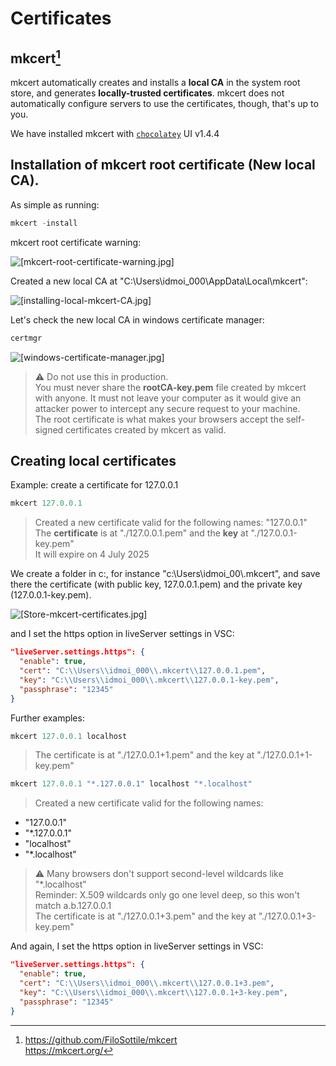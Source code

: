 # Certificates

## mkcert[^cert]

mkcert automatically creates and installs a **local CA** in the system root store, and generates **locally-trusted certificates**. mkcert does not automatically configure servers to use the certificates, though, that's up to you.

We have installed mkcert with [`chocolatey`](https://chocolatey.org/) UI v1.4.4

## Installation of mkcert root certificate (New local CA).

As simple as running:

```PowerShell
mkcert -install
```

mkcert root certificate warning:

![[mkcert-root-certificate-warning.jpg]](https://lh3.googleusercontent.com/u/0/drive-viewer/AFGJ81ruixbJ5ROqJPzW9mNESupNycK9bwJ8qacvkETxiaQ75fpR5n2m22_0Mepoe9lVCYSFlVe7mXnfxab-8n-fzZW4d0AcMA=w1618-h1002)

Created a new local CA at "C:\\Users\\idmoi_000\\AppData\\Local\\mkcert":

![[installing-local-mkcert-CA.jpg]](https://lh3.googleusercontent.com/u/0/drive-viewer/AFGJ81qUQAVA33JD7RBvJ4o-YoIHSSr1JSRUwLvszxqXnaxtoZpUDQvSb_hEHHfUwTugIgae6OeivGzZE4B9UUfp9W3GgxXbgw=w2048-h1019)

Let's check the new local CA in windows certificate manager:

```PowerShell
certmgr
```

![[windows-certificate-manager.jpg]](https://lh3.googleusercontent.com/u/0/drive-viewer/AFGJ81oqo-jDsEXpjon68IrwEOyaQGjgP14cD1t3DCygDUKLZtpYIBwUFFgkIfnCtHpBv-VgdEHGLz-XbsM_AWDGI0AUliwkhQ=w2048-h1019)

> :warning:
> Do not use this in production.  
> You must never share the **rootCA-key.pem** file created by mkcert with anyone. It must not leave your computer as it would give an attacker power to intercept any secure request to your machine.  
> The root certificate is what makes your browsers accept the self-signed certificates created by mkcert as valid.

## Creating local certificates

Example: create a certificate for 127.0.0.1

```PowerShell
mkcert 127.0.0.1
```

> Created a new certificate valid for the following names: "127.0.0.1"  
> The **certificate** is at "./127.0.0.1.pem" and the **key** at "./127.0.0.1-key.pem"  
> It will expire on 4 July 2025

We create a folder in c:\, for instance "c:\\Users\\idmoi_00\\.mkcert", and save there the certificate (with public key, 127.0.0.1.pem) and the private key (127.0.0.1-key.pem).

![[Store-mkcert-certificates.jpg]](https://lh3.googleusercontent.com/u/0/drive-viewer/AFGJ81oepyht4prAavfhB8eOAO-cPyyBJbRXm5J9543daPMDx-RQOyGe4GStd4ZK7WrrYIFzVFbTokF9OaJJ_4xuVT5GId0avA=w2048-h1019)

and I set the https option in liveServer settings in VSC:

```json
"liveServer.settings.https": {
  "enable": true,
  "cert": "C:\\Users\\idmoi_000\\.mkcert\\127.0.0.1.pem",
  "key": "C:\\Users\\idmoi_000\\.mkcert\\127.0.0.1-key.pem",
  "passphrase": "12345"
}
```

Further examples:

```PowerShell
mkcert 127.0.0.1 localhost
```

> The certificate is at "./127.0.0.1+1.pem" and the key at "./127.0.0.1+1-key.pem"

```PowerShell
mkcert 127.0.0.1 "*.127.0.0.1" localhost "*.localhost"
```

> Created a new certificate valid for the following names:

- "127.0.0.1"
- "\*.127.0.0.1"
- "localhost"
- "\*.localhost"

> :warning:
> Many browsers don't support second-level wildcards like "\*.localhost"  
> Reminder: X.509 wildcards only go one level deep, so this won't match a.b.127.0.0.1  
> The certificate is at "./127.0.0.1+3.pem" and the key at "./127.0.0.1+3-key.pem"

And again, I set the https option in liveServer settings in VSC:

```json
"liveServer.settings.https": {
  "enable": true,
  "cert": "C:\\Users\\idmoi_000\\.mkcert\\127.0.0.1+3.pem",
  "key": "C:\\Users\\idmoi_000\\.mkcert\\127.0.0.1+3-key.pem",
  "passphrase": "12345"
}
```

[^cert]:
    https://github.com/FiloSottile/mkcert  
    https://mkcert.org/
